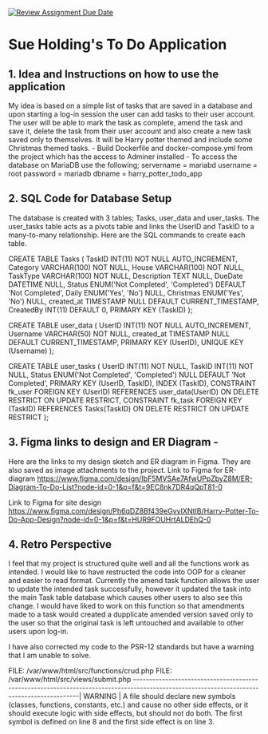 [![Review Assignment Due Date](https://classroom.github.com/assets/deadline-readme-button-22041afd0340ce965d47ae6ef1cefeee28c7c493a6346c4f15d667ab976d596c.svg)](https://classroom.github.com/a/5k4uDUDX)

# Sue Holding's To Do Application

## 1. Idea and Instructions on how to use the application

My idea is based on a simple list of tasks that are saved in a database and upon starting a log-in session the user can add tasks to their user account.
The user will be able to mark the task as complete, amend the task and save it, delete the task from their user account and also create a new task saved only to themselves.
It will be Harry potter themed and include some Christmas themed tasks.
    - Build Dockerfile and docker-compose.yml from the project which has the access to Adminer installed
    - To access the database on MariaDB use the following;
            servername = mariabd
            username = root
            password = mariadb
            dbname = harry_potter_todo_app

## 2. SQL Code for Database Setup

The database is created with 3 tables; Tasks, user_data and user_tasks. The user_tasks table acts as a pivots table and links the UserID and TaskID to a many-to-many relationship.
Here are the SQL commands to create each table.

CREATE TABLE Tasks (
    TaskID INT(11) NOT NULL AUTO_INCREMENT,
    Category VARCHAR(100) NOT NULL,
    House VARCHAR(100) NOT NULL,
    TaskType VARCHAR(100) NOT NULL,
    Description TEXT NULL,
    DueDate DATETIME NULL,
    Status ENUM('Not Completed', 'Completed') DEFAULT 'Not Completed',
    Daily ENUM('Yes', 'No') NULL,
    Christmas ENUM('Yes', 'No') NULL,
    created_at TIMESTAMP NULL DEFAULT CURRENT_TIMESTAMP,
    CreatedBy INT(11) DEFAULT 0,
    PRIMARY KEY (TaskID)
);

CREATE TABLE user_data (
    UserID INT(11) NOT NULL AUTO_INCREMENT,
    Username VARCHAR(50) NOT NULL,
    created_at TIMESTAMP NULL DEFAULT CURRENT_TIMESTAMP,
    PRIMARY KEY (UserID),
    UNIQUE KEY (Username)
);

CREATE TABLE user_tasks (
    UserID INT(11) NOT NULL,
    TaskID INT(11) NOT NULL,
    Status ENUM('Not Completed', 'Completed') NULL DEFAULT 'Not Completed',
    PRIMARY KEY (UserID, TaskID),
    INDEX (TaskID),
    CONSTRAINT fk_user FOREIGN KEY (UserID) REFERENCES user_data(UserID) ON DELETE RESTRICT ON UPDATE RESTRICT,
    CONSTRAINT fk_task FOREIGN KEY (TaskID) REFERENCES Tasks(TaskID) ON DELETE RESTRICT ON UPDATE RESTRICT
);

## 3. Figma links to design and ER Diagram -

Here are the links to my design sketch and ER diagram in Figma. They are also saved as image attachments to the project.
Link to Figma for ER-diagram
<https://www.figma.com/design/IbF5MVSAe7AfwUPpZbyZ8M/ER-Diagram-To-Do-List?node-id=0-1&p=f&t=9EC8nk7DR4qQpT81-0>

Link to Figma for site design
<https://www.figma.com/design/Ph6qDZ8Bf439eGvyIXNtIB/Harry-Potter-To-Do-App-Design?node-id=0-1&p=f&t=HUR9FOUHrtALDEhQ-0>

## 4. Retro Perspective

I feel that my project is structured quite well and all the functions work as intended. I would like to have restructed
the code into OOP for a cleaner and easier to read format.
Currently the amend task function allows the user to update the intended task successfully, however it updated the task into the
main Task table database which causes other users to also see this change.
I would have liked to work on this function so that amendments made to a task would created a dupplicate amended version saved only to the user so that the original task is left untouched and available to other users upon log-in.

I have also corrected my code to the PSR-12 standards but have a warning that I am unable to solve.

FILE: /var/www/html/src/functions/crud.php
FILE: /var/www/html/src/views/submit.php
-------------------------------------------------------------------------------------------------------------------------------------------| WARNING | A file should declare new symbols (classes, functions, constants, etc.) and cause no other side effects, or it should execute logic with side effects, but should not do both. The first symbol is defined on line 8 and the first side effect is on line 3.
